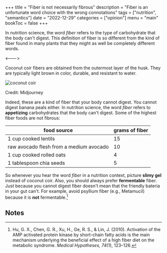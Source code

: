 +++
title = "Fiber is not necessarily fibrous"
description = "Fiber is an unfortunate word choice with the wrong connotations"
tags = ["nutrition", "semantics"]
date = "2022-12-29"
categories = ["opinion"]
menu = "main"
bookToc = false
+++

In nutrition science, the word *fiber* refers to the type of
carbohydrate that the body can't digest. This definition of fiber
is so different from the kind of fiber found in many plants that
they might as well be completely different words.

<--->

Coconut coir fibers are obtained from the outermost layer of the husk.
They are typically light brown in color, durable, and resistant to
water.

![coconut coir](coconut-coir.webp)

Credit: Midjourney

Indeed, these are a kind of fiber that your body cannot digest. You
cannot digest banana peals either. In nutrition science, the word
*fiber* refers to **appetizing** carbohydrates that the body
can't digest. Some of the highest fiber foods are not fibrous:

| food source | grams of fiber |
|-------------|----------------|
| 1 cup cooked lentils | 15 |
| raw avocado flesh from a medium avocado | 10 |
| 1 cup cooked rolled oats | 4 |
| 1 tablespoon chia seeds | 5 |

So whenever you hear the word *fiber* in a nutrition context,
picture **slimy gel** instead of coconut coir.
Also, you should always prefer **fermentable** fiber.
Just because you cannot digest fiber doesn't mean that the friendly bateria in your gut can't.
For example, avoid psyllium fiber (e.g., Metamucil) because it is **not** fermentable.[^hu2010]

## Notes

[^hu2010]: Hu, G. X., Chen, G. R., Xu, H., Ge, R. S., & Lin, J. (2010). Activation of the AMP activated protein kinase by short-chain fatty acids is the main mechanism underlying the beneficial effect of a high fiber diet on the metabolic syndrome. *Medical Hypotheses, 74*(1), 123–126.
